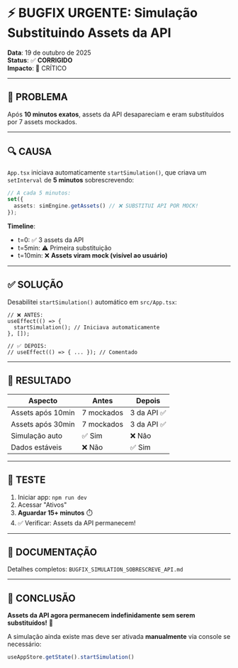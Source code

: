 # ⚡ BUGFIX URGENTE: Simulação Substituindo Assets da API

**Data**: 19 de outubro de 2025  
**Status**: ✅ **CORRIGIDO**  
**Impacto**: 🔴 CRÍTICO

---

## 🐛 **PROBLEMA**

Após **10 minutos exatos**, assets da API desapareciam e eram substituídos por 7 assets mockados.

---

## 🔍 **CAUSA**

`App.tsx` iniciava automaticamente `startSimulation()`, que criava um `setInterval` de **5 minutos** sobrescrevendo:

```typescript
// A cada 5 minutos:
set({
  assets: simEngine.getAssets() // ❌ SUBSTITUI API POR MOCK!
});
```

**Timeline**:
- t=0: ✅ 3 assets da API
- t=5min: ⚠️ Primeira substituição
- t=10min: ❌ **Assets viram mock (visível ao usuário)**

---

## ✅ **SOLUÇÃO**

Desabilitei `startSimulation()` automático em `src/App.tsx`:

```tsx
// ❌ ANTES:
useEffect(() => {
  startSimulation(); // Iniciava automaticamente
}, []);

// ✅ DEPOIS:
// useEffect(() => { ... }); // Comentado
```

---

## 🎯 **RESULTADO**

| Aspecto | Antes | Depois |
|---------|-------|--------|
| Assets após 10min | 7 mockados | 3 da API ✅ |
| Assets após 30min | 7 mockados | 3 da API ✅ |
| Simulação auto | ✅ Sim | ❌ Não |
| Dados estáveis | ❌ Não | ✅ Sim |

---

## 🧪 **TESTE**

1. Iniciar app: `npm run dev`
2. Acessar "Ativos"
3. **Aguardar 15+ minutos** ⏱️
4. ✅ Verificar: Assets da API permanecem!

---

## 📄 **DOCUMENTAÇÃO**

Detalhes completos: `BUGFIX_SIMULATION_SOBRESCREVE_API.md`

---

## 🎉 **CONCLUSÃO**

**Assets da API agora permanecem indefinidamente sem serem substituídos!** 🚀

A simulação ainda existe mas deve ser ativada **manualmente** via console se necessário:
```javascript
useAppStore.getState().startSimulation()
```
